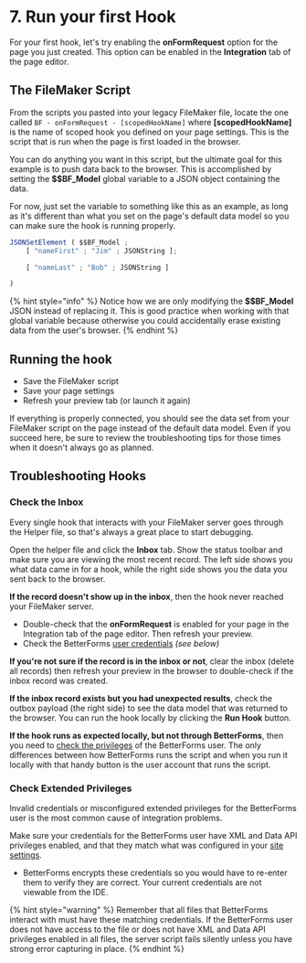 # 7. Run your first Hook

For your first hook, let's try enabling the **onFormRequest** option for the page you just created. This option can be enabled in the **Integration** tab of the page editor.

## The FileMaker Script

From the scripts you pasted into your legacy FileMaker file, locate the one called `BF - onFormRequest - [scopedHookName]` where **\[scopedHookName\]** is the name of scoped hook you defined on your page settings. This is the script that is run when the page is first loaded in the browser.

You can do anything you want in this script, but the ultimate goal for this example is to push data back to the browser. This is accomplished by setting the **$$BF\_Model** global variable to a JSON object containing the data.

For now, just set the variable to something like this as an example, as long as it's different than what you set on the page's default data model so you can make sure the hook is running properly.

```javascript
JSONSetElement ( $$BF_Model ; 
    [ "nameFirst" ; "Jim" ; JSONString ];
    [ "nameLast" ; "Bob" ; JSONString ]
)
```

{% hint style="info" %}
Notice how we are only modifying the **$$BF\_Model** JSON instead of replacing it. This is good practice when working with that global variable because otherwise you could accidentally erase existing data from the user's browser.
{% endhint %}

## Running the hook

* Save the FileMaker script
* Save your page settings
* Refresh your preview tab \(or launch it again\)

If everything is properly connected, you should see the data set from your FileMaker script on the page instead of the default data model. Even if you succeed here, be sure to review the troubleshooting tips for those times when it doesn't always go as planned.

## Troubleshooting Hooks

### Check the Inbox

Every single hook that interacts with your FileMaker server goes through the Helper file, so that's always a great place to start debugging.

Open the helper file and click the **Inbox** tab. Show the status toolbar and make sure you are viewing the most recent record. The left side shows you what data came in for a hook, while the right side shows you the data you sent back to the browser.

**If the record doesn't show up in the inbox**, then the hook never reached your FileMaker server.

* Double-check that the **onFormRequest** is enabled for your page in the Integration tab of the page editor. Then refresh your preview.
* Check the BetterForms [user credentials](6.-run-your-first-hook.md#check-extended-privileges) _\(see below\)_

**If you're not sure if the record is in the inbox or not**, clear the inbox \(delete all records\) then refresh your preview in the browser to double-check if the inbox record was created.

**If the inbox record exists but you had unexpected results**, check the outbox payload \(the right side\) to see the data model that was returned to the browser. You can run the hook locally by clicking the **Run Hook** button.

**If the hook runs as expected locally, but not through BetterForms**, then you need to [check the privileges](6.-run-your-first-hook.md#check-extended-privileges) of the BetterForms user. The only differences between how BetterForms runs the script and when you run it locally with that handy button is the user account that runs the script.

### Check Extended Privileges

Invalid credentials or misconfigured extended privileges for the BetterForms user is the most common cause of integration problems.

Make sure your credentials for the BetterForms user have XML and Data API privileges enabled, and that they match what was configured in your [site settings](4.-create-a-site.md#configuring-your-first-site).

* BetterForms encrypts these credentials so you would have to re-enter them to verify they are correct. Your current credentials are not viewable from the IDE.

{% hint style="warning" %}
Remember that all files that BetterForms interact with must have these matching credentials. If the BetterForms user does not have access to the file or does not have XML and Data API privileges enabled in all files, the server script fails silently unless you have strong error capturing in place.
{% endhint %}



